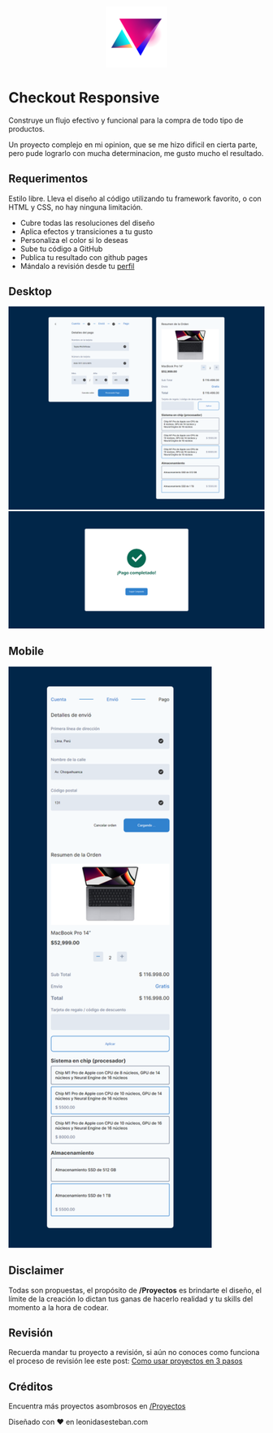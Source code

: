<div align="center">
<img width="120px"  src="https://raw.githubusercontent.com/no-te-rindas/logo/main/Logo/LeonidasEsteban-destello-envolvente-cuadrada.png" />
</div>

# Checkout Responsive
Construye un flujo efectivo y funcional para la compra de todo tipo de productos.

Un proyecto complejo en mi opinion, que se me hizo dificil en cierta parte, pero pude lograrlo con mucha determinacion, me gusto mucho el resultado.

## Requerimentos
Estilo libre. Lleva el diseño al código utilizando tu framework favorito, o con HTML y CSS, no hay ninguna limitación.

- Cubre todas las resoluciones del diseño
- Aplica efectos y transiciones a tu gusto
- Personaliza el color si lo deseas
- Sube tu código a GitHub
- Publica tu resultado con github pages
- Mándalo a revisión desde tu [perfil](https://leonidasesteban.com/estudiante)


## Desktop

<img width="800px"  src="./screenshots/screen_web.png" />
<img width="800px"  src="./screenshots/screen_web_complete-pay.png" />


## Mobile

<img width="400px" src="./screenshots/screen_mobile.png" />

## Disclaimer

Todas son propuestas, el propósito de **/Proyectos** es brindarte el diseño, el límite de la creación lo dictan tus ganas de hacerlo realidad y tu skills del momento a la hora de codear.


## Revisión

Recuerda mandar tu proyecto a revisión, si aún no conoces como funciona el proceso de revisión lee este post: [Como usar proyectos en 3 pasos](https://leonidasesteban.com/blog/como-usar-proyectos-en-3-pasos)

## Créditos

Encuentra más proyectos asombrosos en [/Proyectos](https://leonidasesteban.com/proyectos)

Diseñado con ♥️ en leonidasesteban.com